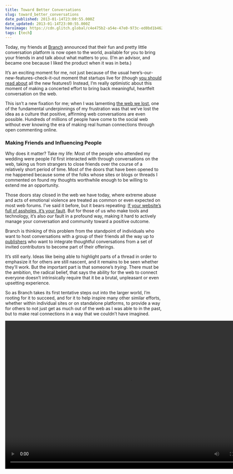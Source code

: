 ```yaml
---
title: Toward Better Conversations
slug: toward_better_conversations
date_published: 2013-01-14T23:00:55.000Z
date_updated: 2013-01-14T23:00:55.000Z
heroimage: https://cdn.glitch.global/c4e475b2-a54e-47e0-973c-ed0bd1b46262/branch-screenshot.png?v=1670475285709
tags: [tech]
---
```


Today, my friends at [Branch](http://branch.com/) announced that their fun and pretty little conversation platform is now open to the world, available for you to bring your friends in and talk about what matters to you. (I’m an advisor, and became one because I liked the product when it was in beta.)

It’s an exciting moment for me, not just because of the usual here’s-our-new-features-check-it-out moment that startups live for (though [you should read about](http://bulletin.branch.com/post/40473589463/branch-opens-to-the-world) all the new features!) Instead, I’m really optimistic about this moment of making a concerted effort to bring back meaningful, heartfelt conversation on the web.

This isn’t a new fixation for me; when I was lamenting [the web we lost](http://dashes.com/anil/2012/12/the-web-we-lost.html), one of the fundamental underpinnings of my frustration was that we’ve lost the idea as a culture that positive, affirming web conversations are even possible. Hundreds of millions of people have come to the social web without ever knowing the era of making real human connections through open commenting online.

### Making Friends and Influencing People

Why does it matter? Take my life: Most of the people who attended my wedding were people I’d first interacted with through conversations on the web, taking us from strangers to close friends over the course of a relatively short period of time. Most of the doors that have been opened to me happened because some of the folks whose sites or blogs or threads I commented on found my thoughts worthwhile enough to be willing to extend me an opportunity.

Those doors stay closed in the web we have today, where extreme abuse and acts of emotional violence are treated as common or even expected on most web forums. I’ve said it before, but it bears repeating: [If your website’s full of assholes, it’s your fault](http://dashes.com/anil/2011/07/if-your-websites-full-of-assholes-its-your-fault.html). But for those of us who make tools and technology, it’s also *our* fault in a profound way, making it hard to actively manage your conversation and community toward a positive outcome.

Branch is thinking of this problem from the standpoint of individuals who want to host conversations with a group of their friends all the way up to [publishers](http://branch.com/publishers) who want to integrate thoughtful conversations from a set of invited contributors to become part of their offerings.

It’s still early. Ideas like being able to highlight parts of a thread in order to emphasize it for others are still nascent, and it remains to be seen whether they’ll work. But the important part is that someone’s *trying*. There must be the ambition, the radical belief, that says the ability for the web to connect everyone doesn’t intrinsically require that it be a brutal, unpleasant or even upsetting experience.

So as Branch takes its first tentative steps out into the larger world, I’m rooting for it to succeed, and for it to help inspire many other similar efforts, whether within individual sites or on standalone platforms, to provide a way for others to not just get as much out of the web as I was able to in the past, but to make real connections in a way that we couldn’t have imagined.

<video class="video-js vjs-default-skin imgcenter" data-setup="{}" height="476" id="tourvideo" preload="auto" controls="" width="800">
  <source src="https://cdn.glitch.global/c4e475b2-a54e-47e0-973c-ed0bd1b46262/tour-how-d1748b8941de869f55316391701f99e0.mp4?v=1670400966451" type="video/mp4">
</video>
